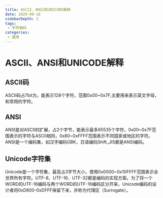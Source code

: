 ```yaml
---
title: ASCII、ANSI和UNICODE解释
date: 2020-09-10
sidebarDepth: 2
tags:
 - 字符编码
categories:
 - 通用
---
```

# ASCII、ANSI和UNICODE解释

## ASCII码
ASCII码占7bit为，能表示128个字符，范围0x00~0x7F,主要用来表示英文字母，和常用的字符。
## ANSI
ANSI是对ASCII的扩展，占2个字节，能表示最多65535个字符，0x00~0x7F范围表示的字符与ASCII相同，0x80~0xFFFF范围表示不同国家或地区的字符。ANSI是一个编码集，如汉字编码GBK，日语编码Shift_JIS都是ANSI编码。 
## Unicode字符集
Unicode是一个字符集，最高占3字节大小，使用0x0000~0x10FFFF范围表示全世界所有字符。UTF-8、UTF-16、UTF-32都是编码的实现方案。为了将一个WORD的UTF-16编码与两个WORD的UTF-16编码区分开来，Unicode编码的设计者将0xD800-0xDFFF保留下来，并称为代理区（Surrogate）。